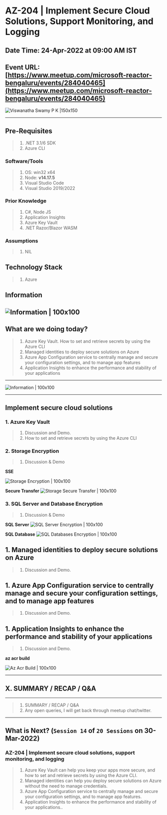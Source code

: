 # AZ-204 | Implement Secure Cloud Solutions, Support Monitoring, and Logging

## Date Time: 24-Apr-2022 at 09:00 AM IST

## Event URL: [https://www.meetup.com/microsoft-reactor-bengaluru/events/284040465](https://www.meetup.com/microsoft-reactor-bengaluru/events/284040465)

![Viswanatha Swamy P K |150x150](./Documentation/Images/ViswanathaSwamyPK.PNG)

---

## Pre-Requisites

> 1. .NET 3.1/6 SDK
> 1. Azure CLI

### Software/Tools

> 1. OS: win32 x64
> 1. Node: **v14.17.5**
> 1. Visual Studio Code
> 1. Visual Studio 2019/2022

### Prior Knowledge

> 1. C#, Node JS
> 1. Application Insights
> 1. Azure Key Vault
> 1. .NET Razor/Blazor WASM

### Assumptions

> 1. NIL

## Technology Stack

> 1. Azure

## Information

## ![Information | 100x100](./Documentation/Images/Information.PNG)

## What are we doing today?

> 1. Azure Key Vault. How to set and retrieve secrets by using the Azure CLI
> 1. Managed identities to deploy secure solutions on Azure
> 1. Azure App Configuration service to centrally manage and secure your configuration settings, and to manage app features
> 1. Application Insights to enhance the performance and stability of your applications

---

![Information | 100x100](./Documentation/Images/SeatBelt.PNG)

---

## Implement secure cloud solutions

### 1. Azure Key Vault 

> 1. Discussion and Demo.
> 1. How to set and retrieve secrets by using the Azure CLI

### 2. Storage Encryption

> 1. Discussion & Demo

**SSE** 

![Storage Encryption | 100x100](./Documentation/Images/Storage_Encryption.PNG)

**Secure Transfer**
![Storage Secure Transfer | 100x100](./Documentation/Images/Storage_SecureTransfer.PNG)

### 3. SQL Server and Database Encryption

> 1. Discussion & Demo

**SQL Server**
![SQL Server Encryption | 100x100](./Documentation/Images/SQLServer_Encryption.PNG)

**SQL Database**
![SQL Databases Encryption | 100x100](./Documentation/Images/SQLDatabase_Encryption.PNG)



## 1. Managed identities to deploy secure solutions on Azure

> 1. Discussion and Demo.

## 1. Azure App Configuration service to centrally manage and secure your configuration settings, and to manage app features

> 1. Discussion and Demo.

## 1. Application Insights to enhance the performance and stability of your applications

> 1. Discussion and Demo.

**az acr build**

![Az Acr Build | 100x100](./Documentation/Images/AzAcrBuild.PNG)

---

## X. SUMMARY / RECAP / Q&A

---

> 1. SUMMARY / RECAP / Q&A
> 2. Any open queries, I will get back through meetup chat/twitter.

---

## What is Next? (`Session 14` of `20 Sessions` on 30-Mar-2022)

### AZ-204 | Implement secure cloud solutions, support monitoring, and logging

> 1. Azure Key Vault can help you keep your apps more secure, and how to set and retrieve secrets by using the Azure CLI.
> 1. Managed identities can help you deploy secure solutions on Azure without the need to manage credentials.
> 1. Azure App Configuration service to centrally manage and secure your configuration settings, and to manage app features.
> 1. Application Insights to enhance the performance and stability of your applications..
